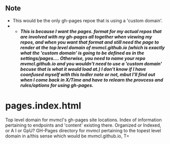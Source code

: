 ## Note
  - This would be the only gh-pages repoe that is using a 'custom domain'.
  -  - ___This is because I want the pages.<descriptiveName> format for my actual repos that are involved with my gh-pages all together when viewing my repos, and when you want that format and still need the page to render at the top level domain of mvmcl.github.io (which is exactly what the 'custom domain' is going to be defined as in the settings/pages.... Otherwise, you need to name your repo mvmcl.github.io and you wouldn't need to use a 'custom domain' becuse that is what it would load at.) I don't know if I have coonfused myself with this todler note or not, mbut I'll find out when I come back in X/Time and have to relearn the provcess and rules/options for using gh-pages.___


# pages.index.html
Top level domain for mvmcl's gh-pages site locations. Index of information pertaining to endpoints and 'content' existing there. Organized or Indexed, or A I or GpU? GH-Pages directory for mvmcl pertaining to the topest level domain in a/this sense which would be mvmcl.github.io, T=
